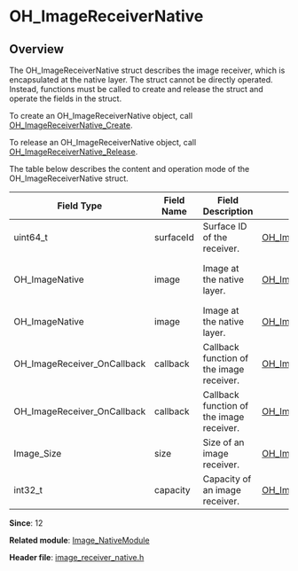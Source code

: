 # OH_ImageReceiverNative

## Overview

The OH_ImageReceiverNative struct describes the image receiver, which is encapsulated at the native layer. The struct cannot be directly operated. Instead, functions must be called to create and release the struct and operate the fields in the struct.

To create an OH_ImageReceiverNative object, call [OH_ImageReceiverNative_Create](capi-image-receiver-native-h.md#oh_imagereceivernative_create).

To release an OH_ImageReceiverNative object, call [OH_ImageReceiverNative_Release](capi-image-receiver-native-h.md#oh_imagereceivernative_release).

The table below describes the content and operation mode of the OH_ImageReceiverNative struct.

| Field Type| Field Name| Field Description|Operation Function| Function Description|
| -------- | -------- | -------- | -------- | -------- |
| uint64_t | surfaceId | Surface ID of the receiver.| [OH_ImageReceiverNative_GetReceivingSurfaceId](capi-image-receiver-native-h.md#oh_imagereceivernative_getreceivingsurfaceid) |Obtains the surface ID through an OH_ImageReceiverNative object.|
| OH_ImageNative | image | Image at the native layer.| [OH_ImageReceiverNative_ReadLatestImage](capi-image-receiver-native-h.md#oh_imagereceivernative_readlatestimage) | Obtains the latest image through an OH_ImageReceiverNative object.|
| OH_ImageNative | image | Image at the native layer.| [OH_ImageReceiverNative_ReadNextImage](capi-image-receiver-native-h.md#oh_imagereceivernative_readnextimage) |Obtains the next image through an OH_ImageReceiverNative object.|
| OH_ImageReceiver_OnCallback | callback| Callback function of the image receiver.| [OH_ImageReceiverNative_On](capi-image-receiver-native-h.md#oh_imagereceivernative_on) |Registers an OH_ImageReceiver_OnCallback.|
| OH_ImageReceiver_OnCallback | callback| Callback function of the image receiver.| [OH_ImageReceiverNative_Off](capi-image-receiver-native-h.md#oh_imagereceivernative_off) |Unregisters an OH_ImageReceiver_OnCallback.|
| Image_Size | size | Size of an image receiver.| [OH_ImageReceiverNative_GetSize](capi-image-receiver-native-h.md#oh_imagereceivernative_getsize) |Obtains the size of an OH_ImageReceiverNative.|
|int32_t | capacity| Capacity of an image receiver.| [OH_ImageReceiverNative_GetCapacity](capi-image-receiver-native-h.md#oh_imagereceivernative_getcapacity) |Obtains the capacity of an OH_ImageReceiverNative.|

**Since**: 12

**Related module**: [Image_NativeModule](capi-image-nativemodule.md)

**Header file**: [image_receiver_native.h](capi-image-receiver-native-h.md)
